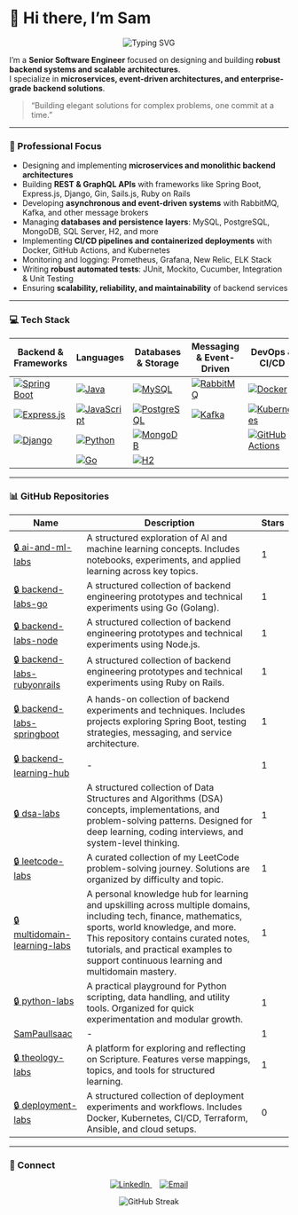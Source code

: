# 👋 Hi there, I’m Sam

<p align="center">
  <img src="https://readme-typing-svg.herokuapp.com?lines=Hello!+Welcome+to+my+GitHub+profile&font=Fira+Sans&size=23&pause=1000&color=007ACC&width=500&height=40" alt="Typing SVG"/>
</p>

I’m a **Senior Software Engineer** focused on designing and building **robust backend systems and scalable architectures**.  
I specialize in **microservices, event-driven architectures, and enterprise-grade backend solutions**.

> “Building elegant solutions for complex problems, one commit at a time.”

---

### 🔭 Professional Focus
- Designing and implementing **microservices and monolithic backend architectures**  
- Building **REST & GraphQL APIs** with frameworks like Spring Boot, Express.js, Django, Gin, Sails.js, Ruby on Rails  
- Developing **asynchronous and event-driven systems** with RabbitMQ, Kafka, and other message brokers  
- Managing **databases and persistence layers**: MySQL, PostgreSQL, MongoDB, SQL Server, H2, and more  
- Implementing **CI/CD pipelines and containerized deployments** with Docker, GitHub Actions, and Kubernetes  
- Monitoring and logging: Prometheus, Grafana, New Relic, ELK Stack  
- Writing **robust automated tests**: JUnit, Mockito, Cucumber, Integration & Unit Testing  
- Ensuring **scalability, reliability, and maintainability** of backend services  

---

### 💻 Tech Stack

| Backend & Frameworks | Languages | Databases & Storage | Messaging & Event-Driven | DevOps & CI/CD | Monitoring & Logging | Testing & QA |
|--------------------|----------|------------------|-------------------------|----------------|-------------------|-------------|
| [![Spring Boot](https://img.shields.io/badge/Spring%20Boot-6DB33F?style=flat-square&logo=spring&logoColor=white)](https://spring.io/projects/spring-boot) | [![Java](https://img.shields.io/badge/Java-007396?style=flat-square&logo=java&logoColor=white)](https://www.java.com/) | [![MySQL](https://img.shields.io/badge/MySQL-4479A1?style=flat-square&logo=mysql&logoColor=white)](https://www.mysql.com/) | [![RabbitMQ](https://img.shields.io/badge/RabbitMQ-FF6600?style=flat-square&logo=rabbitmq&logoColor=white)](https://www.rabbitmq.com/) | [![Docker](https://img.shields.io/badge/Docker-2496ED?style=flat-square&logo=docker&logoColor=white)](https://www.docker.com/) | [![Prometheus](https://img.shields.io/badge/Prometheus-E6522C?style=flat-square&logo=prometheus&logoColor=white)](https://prometheus.io/) | [![JUnit](https://img.shields.io/badge/JUnit-25A162?style=flat-square&logo=junit5&logoColor=white)](https://junit.org/junit5/) |
| [![Express.js](https://img.shields.io/badge/Express.js-000000?style=flat-square&logo=express&logoColor=white)](https://expressjs.com/) | [![JavaScript](https://img.shields.io/badge/JavaScript-F7DF1E?style=flat-square&logo=javascript&logoColor=black)](https://developer.mozilla.org/en-US/docs/Web/JavaScript) | [![PostgreSQL](https://img.shields.io/badge/PostgreSQL-4169E1?style=flat-square&logo=postgresql&logoColor=white)](https://www.postgresql.org/) | [![Kafka](https://img.shields.io/badge/Kafka-231F20?style=flat-square&logo=apachekafka&logoColor=white)](https://kafka.apache.org/) | [![Kubernetes](https://img.shields.io/badge/Kubernetes-326CE5?style=flat-square&logo=kubernetes&logoColor=white)](https://kubernetes.io/) | [![Grafana](https://img.shields.io/badge/Grafana-F46800?style=flat-square&logo=grafana&logoColor=white)](https://grafana.com/) | [![Mockito](https://img.shields.io/badge/Mockito-2D8C6D?style=flat-square&logo=Mockito&logoColor=white)](https://site.mockito.org/) |
| [![Django](https://img.shields.io/badge/Django-092E20?style=flat-square&logo=django&logoColor=white)](https://www.djangoproject.com/) | [![Python](https://img.shields.io/badge/Python-3776AB?style=flat-square&logo=python&logoColor=white)](https://www.python.org/) | [![MongoDB](https://img.shields.io/badge/MongoDB-47A248?style=flat-square&logo=mongodb&logoColor=white)](https://www.mongodb.com/) | | [![GitHub Actions](https://img.shields.io/badge/GitHub%20Actions-2088FF?style=flat-square&logo=githubactions&logoColor=white)](https://github.com/features/actions) | [![ELK Stack](https://img.shields.io/badge/ELK-005571?style=flat-square&logo=elastic&logoColor=white)](https://www.elastic.co/what-is/elk-stack) | [![Cucumber](https://img.shields.io/badge/Cucumber-39D885?style=flat-square&logo=cucumber&logoColor=white)](https://cucumber.io/) |
| | [![Go](https://img.shields.io/badge/Go-00ADD8?style=flat-square&logo=go&logoColor=white)](https://golang.org/) | [![H2](https://img.shields.io/badge/H2-2E4053?style=flat-square&logo=H2database&logoColor=white)](https://www.h2database.com/html/main.html) | | | | |

---

### 📊 GitHub Repositories

<!-- START REPO TABLE -->
| Name | Description | Stars |
|------|-------------|-------|
| [🔒 ai-and-ml-labs](https://github.com/SamPaulIsaac/ai-and-ml-labs) | A structured exploration of AI and machine learning concepts. Includes notebooks, experiments, and applied learning across key topics. | 1 |
| [🔒 backend-labs-go](https://github.com/SamPaulIsaac/backend-labs-go) |   A structured collection of backend engineering prototypes and technical experiments using Go (Golang). | 1 |
| [🔒 backend-labs-node](https://github.com/SamPaulIsaac/backend-labs-node) | A structured collection of backend engineering prototypes and technical experiments using Node.js. | 1 |
| [🔒 backend-labs-rubyonrails](https://github.com/SamPaulIsaac/backend-labs-rubyonrails) |   A structured collection of backend engineering prototypes and technical experiments using Ruby on Rails. | 1 |
| [🔒 backend-labs-springboot](https://github.com/SamPaulIsaac/backend-labs-springboot) | A hands-on collection of backend experiments and techniques. Includes projects exploring Spring Boot, testing strategies, messaging, and service architecture. | 1 |
| [🔒 backend-learning-hub](https://github.com/SamPaulIsaac/backend-learning-hub) | - | 1 |
| [🔒 dsa-labs](https://github.com/SamPaulIsaac/dsa-labs) | A structured collection of Data Structures and Algorithms (DSA) concepts, implementations, and problem-solving patterns. Designed for deep learning, coding interviews, and system-level thinking. | 1 |
| [🔒 leetcode-labs](https://github.com/SamPaulIsaac/leetcode-labs) | A curated collection of my LeetCode problem-solving journey. Solutions are organized by difficulty and topic. | 1 |
| [🔒 multidomain-learning-labs](https://github.com/SamPaulIsaac/multidomain-learning-labs) | A personal knowledge hub for learning and upskilling across multiple domains, including tech, finance, mathematics, sports, world knowledge, and more. This repository contains curated notes, tutorials, and practical examples to support continuous learning and multidomain mastery. | 1 |
| [🔒 python-labs](https://github.com/SamPaulIsaac/python-labs) | A practical playground for Python scripting, data handling, and utility tools. Organized for quick experimentation and modular growth. | 1 |
| [SamPaulIsaac](https://github.com/SamPaulIsaac/SamPaulIsaac) | - | 1 |
| [🔒 theology-labs](https://github.com/SamPaulIsaac/theology-labs) | A platform for exploring and reflecting on Scripture. Features verse mappings, topics, and tools for structured learning. | 1 |
| [🔒 deployment-labs](https://github.com/SamPaulIsaac/deployment-labs) | A structured collection of deployment experiments and workflows. Includes Docker, Kubernetes, CI/CD, Terraform, Ansible, and cloud setups. | 0 |
<!-- END REPO TABLE -->

---

### 📌 Connect

<p align="center">
  <a href="https://www.linkedin.com/in/sampaulisaac/" target="_blank">
    <img src="https://img.shields.io/badge/LinkedIn-007ACC?style=for-the-badge&logo=linkedin&logoColor=white&animation=shine" alt="LinkedIn" />
  </a>
  <span style="display:inline-block; width: 10px;"></span>
  <a href="mailto:sampaulisaac.career@outlook.com" target="_blank">
    <img src="https://img.shields.io/badge/Email-D14836?style=for-the-badge&logo=gmail&logoColor=white&animation=shine" alt="Email" />
  </a>
</p>

<p align="center">
  <img src="https://github-readme-streak-stats.herokuapp.com/?user=SAMPAULISAAC&theme=dark" alt="GitHub Streak" />
</p>
